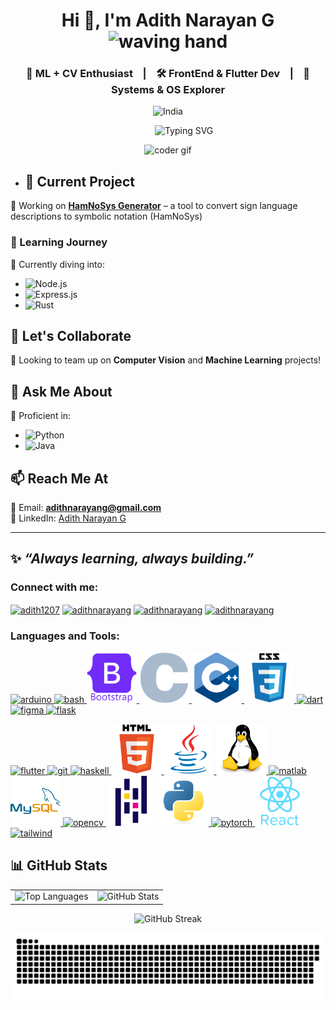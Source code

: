 <h1 align="center">
  Hi 👋, I'm <b>Adith Narayan G</b>  
  <br/>
  <img src="https://media.giphy.com/media/hvRJCLFzcasrR4ia7z/giphy.gif" width="60" alt="waving hand"/>
</h1>

<h3 align="center">
  🧠 <b>ML + CV Enthusiast</b> &nbsp;&nbsp;&nbsp;|&nbsp;&nbsp;&nbsp; 🛠️ <b>FrontEnd & Flutter Dev</b> &nbsp;&nbsp;&nbsp;|&nbsp;&nbsp;&nbsp; 🔬 <b>Systems & OS Explorer</b>  
</h3>

<p align="center">  
  <img src="https://img.shields.io/badge/🌏-India-orange?style=flat&logo=googlemaps&logoColor=white" alt="India"/>
</p>

<p align="center">
  &nbsp;&nbsp;&nbsp;&nbsp;&nbsp;&nbsp;&nbsp;&nbsp;&nbsp;&nbsp;&nbsp;&nbsp;
  <img src="https://readme-typing-svg.demolab.com?font=Fira+Code&weight=600&size=24&pause=1000&color=4A90E2&width=450&lines=Passionate+about+Tech...!;Always+Learning+New+Skills...;Building+Innovative+Projects;Mathematics+Lover...!!" alt="Typing SVG" />
</p>


<p align="center">
  <img src="https://media3.giphy.com/media/v1.Y2lkPTc5MGI3NjExNmFmaGM4aTJrbXB1Y3o4cmQya3dudXAwNWEyZzVhZHZiYWlrN2xvcSZlcD12MV9pbnRlcm5hbF9naWZfYnlfaWQmY3Q9Zw/S9d8XB557e8phGLBVS/giphy.gif" width="450" alt="coder gif" />
</p>




- ## 🔭 Current Project
🎯 Working on **[HamNoSys Generator](#)** – a tool to convert sign language descriptions to symbolic notation (HamNoSys)

### 🌱 Learning Journey
🚀 Currently diving into:
- ![Node.js](https://img.shields.io/badge/Node.js-339933?style=for-the-badge&logo=node.js&logoColor=white)
- ![Express.js](https://img.shields.io/badge/Express.js-000000?style=for-the-badge&logo=express&logoColor=white)
- ![Rust](https://img.shields.io/badge/Rust-000000?style=for-the-badge&logo=rust&logoColor=white)


## 🤝 Let's Collaborate
👯 Looking to team up on **Computer Vision** and **Machine Learning** projects!

## 💬 Ask Me About
🧠 Proficient in:
- ![Python](https://img.shields.io/badge/-Python3-3776AB?style=flat&logo=python&logoColor=white)
- ![Java](https://img.shields.io/badge/-Java-007396?style=flat&logo=java&logoColor=white)

## 📫 Reach Me At
📧 Email: **[adithnarayang@gmail.com](mailto:adithnarayang@gmail.com)**  
🔗 LinkedIn: [Adith Narayan G](https://linkedin.com/in/adith1207)

---

## ✨ _“Always learning, always building.”_


<h3 align="left">Connect with me:</h3>
<p align="left">
<a href="https://linkedin.com/in/adith1207" target="blank"><img align="center" src="https://raw.githubusercontent.com/rahuldkjain/github-profile-readme-generator/master/src/images/icons/Social/linked-in-alt.svg" alt="adith1207" height="50" width="40" /></a>
<a href="https://www.codechef.com/users/adithnarayang" target="blank"><img align="center" src="https://cdn.jsdelivr.net/npm/simple-icons@3.1.0/icons/codechef.svg" alt="adithnarayang" height="50" width="40" /></a>
<a href="https://www.hackerrank.com/adithnarayang" target="blank"><img align="center" src="https://raw.githubusercontent.com/rahuldkjain/github-profile-readme-generator/master/src/images/icons/Social/hackerrank.svg" alt="adithnarayang" height="30" width="40" /></a>
<a href="https://www.leetcode.com/adithnarayang" target="blank"><img align="center" src="https://raw.githubusercontent.com/rahuldkjain/github-profile-readme-generator/master/src/images/icons/Social/leet-code.svg" alt="adithnarayang" height="30" width="40" /></a>
</p>

<h3 align="left">Languages and Tools:</h3>
<p align="left"> <a href="https://www.arduino.cc/" target="_blank" rel="noreferrer"> <img src="https://cdn.worldvectorlogo.com/logos/arduino-1.svg" alt="arduino" width="80" height="80"/> </a> 
  <a href="https://www.gnu.org/software/bash/" target="_blank" rel="noreferrer"> <img src="https://www.vectorlogo.zone/logos/gnu_bash/gnu_bash-icon.svg" alt="bash" width="80" height="80"/> </a>
  <a href="https://getbootstrap.com" target="_blank" rel="noreferrer"> <img src="https://raw.githubusercontent.com/devicons/devicon/master/icons/bootstrap/bootstrap-plain-wordmark.svg" alt="bootstrap" width="80" height="80"/> </a> 
  <a href="https://www.cprogramming.com/" target="_blank" rel="noreferrer"> <img src="https://raw.githubusercontent.com/devicons/devicon/master/icons/c/c-original.svg" alt="c" width="80" height="80"/> </a> 
  <a href="https://www.w3schools.com/cpp/" target="_blank" rel="noreferrer"> <img src="https://raw.githubusercontent.com/devicons/devicon/master/icons/cplusplus/cplusplus-original.svg" alt="cplusplus" width="80" height="80"/> </a> 
  <a href="https://www.w3schools.com/css/" target="_blank" rel="noreferrer"> <img src="https://raw.githubusercontent.com/devicons/devicon/master/icons/css3/css3-original-wordmark.svg" alt="css3" width="80" height="80"/> </a>
  <a href="https://dart.dev" target="_blank" rel="noreferrer"> <img src="https://www.vectorlogo.zone/logos/dartlang/dartlang-icon.svg" alt="dart" width="80" height="80"/> </a> 
  <a href="https://www.figma.com/" target="_blank" rel="noreferrer"> <img src="https://www.vectorlogo.zone/logos/figma/figma-icon.svg" alt="figma" width="80" height="80"/> </a> 
 <a href="https://flask.palletsprojects.com/" target="_blank" rel="noreferrer">
  <img src="https://upload.wikimedia.org/wikipedia/commons/3/3c/Flask_logo.svg" alt="flask" width="80" height="50"/>
</a>
 
  <a href="https://flutter.dev" target="_blank" rel="noreferrer"> <img src="https://www.vectorlogo.zone/logos/flutterio/flutterio-icon.svg" alt="flutter" width="80" height="80"/> </a> 
  <a href="https://git-scm.com/" target="_blank" rel="noreferrer"> <img src="https://www.vectorlogo.zone/logos/git-scm/git-scm-icon.svg" alt="git" width="80" height="80"/> </a> 
  <a href="https://www.haskell.org/" target="_blank" rel="noreferrer"> <img src="https://upload.wikimedia.org/wikipedia/commons/1/1c/Haskell-Logo.svg" alt="haskell" width="80" height="80"/> </a> 
  <a href="https://www.w3.org/html/" target="_blank" rel="noreferrer"> <img src="https://raw.githubusercontent.com/devicons/devicon/master/icons/html5/html5-original-wordmark.svg" alt="html5" width="80" height="80"/> </a> 
  <a href="https://www.java.com" target="_blank" rel="noreferrer"> <img src="https://raw.githubusercontent.com/devicons/devicon/master/icons/java/java-original.svg" alt="java" width="80" height="80"/> </a> 
  <a href="https://www.linux.org/" target="_blank" rel="noreferrer"> <img src="https://raw.githubusercontent.com/devicons/devicon/master/icons/linux/linux-original.svg" alt="linux" width="80" height="80"/> </a> 
  <a href="https://www.mathworks.com/" target="_blank" rel="noreferrer"> <img src="https://upload.wikimedia.org/wikipedia/commons/2/21/Matlab_Logo.png" alt="matlab" width="80" height="80"/> </a> 
  <a href="https://www.mysql.com/" target="_blank" rel="noreferrer"> <img src="https://raw.githubusercontent.com/devicons/devicon/master/icons/mysql/mysql-original-wordmark.svg" alt="mysql" width="80" height="80"/> </a> 
  <a href="https://opencv.org/" target="_blank" rel="noreferrer"> <img src="https://www.vectorlogo.zone/logos/opencv/opencv-icon.svg" alt="opencv" width="80" height="80"/> </a> 
  <a href="https://pandas.pydata.org/" target="_blank" rel="noreferrer"> <img src="https://raw.githubusercontent.com/devicons/devicon/2ae2a900d2f041da66e950e4d48052658d850630/icons/pandas/pandas-original.svg" alt="pandas" width="80" height="80"/></a> 
  <a href="https://www.python.org" target="_blank" rel="noreferrer"> <img src="https://raw.githubusercontent.com/devicons/devicon/master/icons/python/python-original.svg" alt="python" width="80" height="80"/> </a> 
  <a href="https://pytorch.org/" target="_blank" rel="noreferrer"> <img src="https://www.vectorlogo.zone/logos/pytorch/pytorch-icon.svg" alt="pytorch" width="80" height="80"/> </a> 
  <a href="https://reactjs.org/" target="_blank" rel="noreferrer"> <img src="https://raw.githubusercontent.com/devicons/devicon/master/icons/react/react-original-wordmark.svg" alt="react" width="80" height="80"/> </a> 
  <a href="https://tailwindcss.com/" target="_blank" rel="noreferrer"> <img src="https://www.vectorlogo.zone/logos/tailwindcss/tailwindcss-icon.svg" alt="tailwind" width="80" height="80"/> </a> </p>

## 📊 GitHub Stats

<!-- GitHub Stats Section -->
<table align="center">
  <tr>
    <td>
      <img src="https://github-readme-stats.vercel.app/api/top-langs?username=adith1207&show_icons=true&locale=en&layout=compact&theme=radical" alt="Top Languages" />
    </td>
    <td>
      <img src="https://github-readme-stats.vercel.app/api?username=adith1207&show_icons=true&locale=en&theme=radical" alt="GitHub Stats" />
    </td>
  </tr>
</table>

<!-- GitHub Streak (separate from table for alignment) -->
<p align="center">
  <img src="https://github-readme-streak-stats.herokuapp.com?user=adith1207&theme=radical" height="180" alt="GitHub Streak" />
</p>


![snake gif](https://github.com/Adith1207/Adith1207/blob/output/github-snake-dark.svg)
